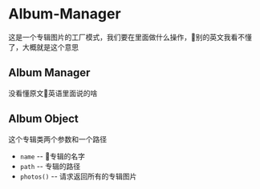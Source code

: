 # Album-Manager

 这是一个专辑图片的工厂模式，我们要在里面做什么操作，别的英文我看不懂了，大概就是这个意思

 ## Album Manager
没看懂原文英语里面说的啥
## Album Object
这个专辑类两个参数和一个路径 
* `name` -- 专辑的名字
* `path` -- 专辑的路径
* `photos()` -- 请求返回所有的专辑图片
